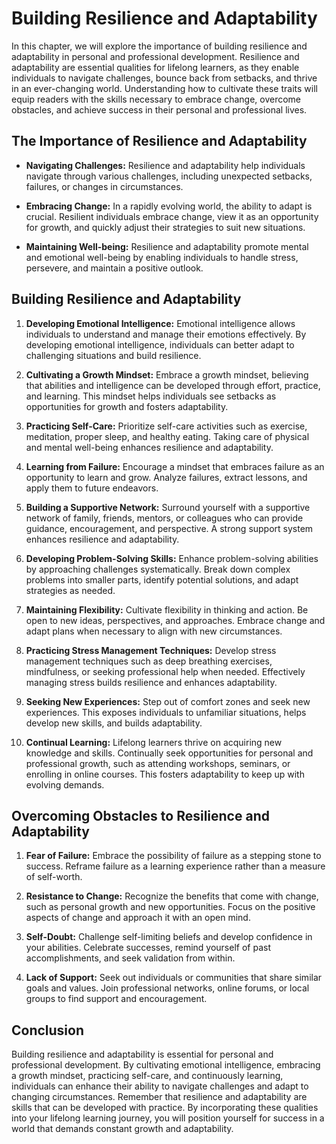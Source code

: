 Building Resilience and Adaptability
=============================================

In this chapter, we will explore the importance of building resilience and adaptability in personal and professional development. Resilience and adaptability are essential qualities for lifelong learners, as they enable individuals to navigate challenges, bounce back from setbacks, and thrive in an ever-changing world. Understanding how to cultivate these traits will equip readers with the skills necessary to embrace change, overcome obstacles, and achieve success in their personal and professional lives.

The Importance of Resilience and Adaptability
---------------------------------------------

* **Navigating Challenges:** Resilience and adaptability help individuals navigate through various challenges, including unexpected setbacks, failures, or changes in circumstances.

* **Embracing Change:** In a rapidly evolving world, the ability to adapt is crucial. Resilient individuals embrace change, view it as an opportunity for growth, and quickly adjust their strategies to suit new situations.

* **Maintaining Well-being:** Resilience and adaptability promote mental and emotional well-being by enabling individuals to handle stress, persevere, and maintain a positive outlook.

Building Resilience and Adaptability
------------------------------------

1. **Developing Emotional Intelligence:** Emotional intelligence allows individuals to understand and manage their emotions effectively. By developing emotional intelligence, individuals can better adapt to challenging situations and build resilience.

2. **Cultivating a Growth Mindset:** Embrace a growth mindset, believing that abilities and intelligence can be developed through effort, practice, and learning. This mindset helps individuals see setbacks as opportunities for growth and fosters adaptability.

3. **Practicing Self-Care:** Prioritize self-care activities such as exercise, meditation, proper sleep, and healthy eating. Taking care of physical and mental well-being enhances resilience and adaptability.

4. **Learning from Failure:** Encourage a mindset that embraces failure as an opportunity to learn and grow. Analyze failures, extract lessons, and apply them to future endeavors.

5. **Building a Supportive Network:** Surround yourself with a supportive network of family, friends, mentors, or colleagues who can provide guidance, encouragement, and perspective. A strong support system enhances resilience and adaptability.

6. **Developing Problem-Solving Skills:** Enhance problem-solving abilities by approaching challenges systematically. Break down complex problems into smaller parts, identify potential solutions, and adapt strategies as needed.

7. **Maintaining Flexibility:** Cultivate flexibility in thinking and action. Be open to new ideas, perspectives, and approaches. Embrace change and adapt plans when necessary to align with new circumstances.

8. **Practicing Stress Management Techniques:** Develop stress management techniques such as deep breathing exercises, mindfulness, or seeking professional help when needed. Effectively managing stress builds resilience and enhances adaptability.

9. **Seeking New Experiences:** Step out of comfort zones and seek new experiences. This exposes individuals to unfamiliar situations, helps develop new skills, and builds adaptability.

10. **Continual Learning:** Lifelong learners thrive on acquiring new knowledge and skills. Continually seek opportunities for personal and professional growth, such as attending workshops, seminars, or enrolling in online courses. This fosters adaptability to keep up with evolving demands.

Overcoming Obstacles to Resilience and Adaptability
---------------------------------------------------

1. **Fear of Failure:** Embrace the possibility of failure as a stepping stone to success. Reframe failure as a learning experience rather than a measure of self-worth.

2. **Resistance to Change:** Recognize the benefits that come with change, such as personal growth and new opportunities. Focus on the positive aspects of change and approach it with an open mind.

3. **Self-Doubt:** Challenge self-limiting beliefs and develop confidence in your abilities. Celebrate successes, remind yourself of past accomplishments, and seek validation from within.

4. **Lack of Support:** Seek out individuals or communities that share similar goals and values. Join professional networks, online forums, or local groups to find support and encouragement.

Conclusion
----------

Building resilience and adaptability is essential for personal and professional development. By cultivating emotional intelligence, embracing a growth mindset, practicing self-care, and continuously learning, individuals can enhance their ability to navigate challenges and adapt to changing circumstances. Remember that resilience and adaptability are skills that can be developed with practice. By incorporating these qualities into your lifelong learning journey, you will position yourself for success in a world that demands constant growth and adaptability.
